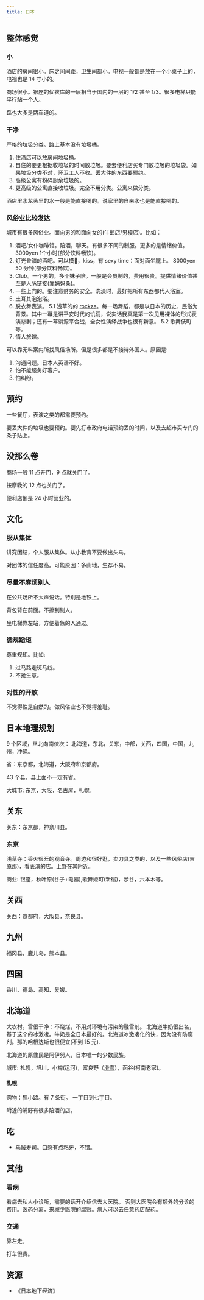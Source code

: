 ```yaml
---
title: 日本
---
```


## 整体感觉
### 小
酒店的房间很小。床之间间距，卫生间都小。电视一般都是放在一个小桌子上的，电视也是 14 寸小的。

商场很小。银座的优衣库的一层相当于国内的一层的 1/2 甚至 1/3。很多电梯只能平行站一个人。

路也大多是两车道的。

### 干净
严格的垃圾分类。路上基本没有垃圾桶。
1. 住酒店可以放房间垃圾桶。
2. 自住的要更根据收垃圾的时间放垃圾。要去便利店买专门放垃圾的垃圾袋。如果垃圾分类不对，环卫工人不收。丢大件的东西要预约。
  1. 高级公寓有粉碎厨余垃圾的。
  2. 更高级的公寓直接收垃圾。完全不用分类。公寓来做分类。

酒店里水龙头里的水一般是能直接喝的。说家里的自来水也是能直接喝的。

### 风俗业比较发达
城市有很多风俗业。面向男的和面向女的(牛郎店/男模店)。比如：
1. 酒吧/女仆咖啡馆。陪酒，聊天。有很多不同的制服。更多的是情绪价值。 3000yen 1个小时(部分饮料畅饮)。
2. 灯光昏暗的酒吧。可以摸🐻，kiss，有 sexy time：面对面坐腿上。 8000yen 50 分钟(部分饮料畅饮)。
3. Club。一个男的，多个妹子陪。一般是会员制的，费用很贵。提供情绪价值甚至是人脉链接(靠妈妈桑)。
4. 一些上门的。要注意财务的安全。洗澡时，最好把所有东西都代入浴室。
4. 土耳其泡泡浴。
5. 脱衣舞表演。
  5.1 浅草的的 [rockza](http://asakusa-rockza.com/)。每一场舞蹈，都是以日本的历史、民俗为背景。其中一幕是讲平安时代的饥荒，说实话我真是第一次见用裸体的形式表演悲剧；还有一幕讲源平合战，全女性演绎战争也很有新意。
  5.2 歌舞伎町等。
6. 情人旅馆。

可以靠无料案内所找风俗场所。但是很多都是不接待外国人。原因是:
1. 沟通问题。日本人英语不好。
2. 怕不能服务好客户。
3. 怕纠纷。

## 预约
一些餐厅，表演之类的都需要预约。

要丢大件的垃圾也要预约。要先打市政府电话预约丢的时间，以及去超市买专门的条子贴上。

## 没那么卷
商场一般 11 点开门，9 点就关门了。

按摩晚的 12 点也关门了。

便利店倒是 24 小时营业的。

## 文化
### 服从集体
讲究团结，个人服从集体。从小教育不要做出头鸟。

对团体的信任度高。可能原因：多山地，生存不易。

### 尽量不麻烦别人
在公共场所不大声说话。特别是地铁上。

背包背在前面。不擦到别人。

坐电梯靠左站，方便着急的人通过。

### 循规蹈矩
尊重规矩。比如:
1. 过马路走斑马线。
2. 不抢生意。

### 对性的开放
不觉得性是自然的。做风俗业也不觉得羞耻。

## 日本地理规划
9 个区域，从北向南依次： 北海道，东北，关东，中部，关西，四国，中国，九州，冲绳。

省：东京都，北海道，大阪府和京都府。

43 个县。县上面不一定有省。

大城市: 东京，大阪，名古屋，札幌。

## 关东
关东：东京都，神奈川县。

### 东京
浅草寺：香火很旺的观音寺。周边和很好逛，卖刀具之类的，以及一些风俗店(吉原那)，看表演的店。上野在其附近。

商业: 银座，秋叶原(谷子+电器),歌舞姬町(新宿)，涉谷，六本木等。

## 关西
关西：京都府，大阪县，奈良县。

## 九州
福冈县，鹿儿岛，熊本县。

## 四国
香川、德岛、高知、爱媛。

## 北海道
大农村。雪很干净：不烧煤，不用对环境有污染的融雪剂。
北海道牛奶很出名，基于这个的冰激凌。牛奶是全日本最好的。北海道冰激凌化的快，因为没有防腐剂。那的哈根达斯也很便宜(不到 15 元).

北海道的原住民是阿伊努人，日本唯一的少数民族。

城市: 札幌，旭川，小樽(运河)，富良野（[滑雪](../s/ski.md)），函谷(柯南老家)。

#### 札幌
购物：狸小路。有 7 条街。 一丁目到七丁目。

附近的浦野有很多陪酒的店。

## 吃
* 乌贼寿司。口感有点粘牙，不错。

## 其他
### 看病
看病去私人小诊所，需要的话开介绍信去大医院。 否则大医院会有额外的分诊的费用。医药分离，来减少医院的腐败。病人可以去任意药店配药。

### 交通
靠左走。

打车很贵。

## 资源
* 《日本地下经济》